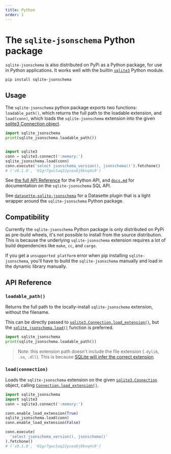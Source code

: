```yaml
---
title: Python
order: 1
---
```


# The `sqlite-jsonschema` Python package

`sqlite-jsonschema` is also distributed on PyPi as a Python package, for use in Python applications. It works well with the builtin [`sqlite3`](https://docs.python.org/3/library/sqlite3.html) Python module.

```
pip install sqlite-jsonschema
```

## Usage

The `sqlite-jsonschema` python package exports two functions: `loadable_path()`, which returns the full path to the loadable extension, and `load(conn)`, which loads the `sqlite-jsonschema` extension into the given [sqlite3 Connection object](https://docs.python.org/3/library/sqlite3.html#connection-objects).

```python
import sqlite_jsonschema
print(sqlite_jsonschema.loadable_path())


import sqlite3
conn = sqlite3.connect(':memory:')
sqlite_jsonschema.load(conn)
conn.execute('select jsonschema_version(), jsonschema()').fetchone()
# ('v0.1.0', '01gr7gwc5aq22ycea6j8kxq4s9')
```

See [the full API Reference](#api-reference) for the Python API, and [`docs.md`](../../docs.md) for documentation on the `sqlite-jsonschema` SQL API.

See [`datasette-sqlite-jsonschema`](../datasette_sqlite_jsonschema/) for a Datasette plugin that is a light wrapper around the `sqlite-jsonschema` Python package.

## Compatibility

Currently the `sqlite-jsonschema` Python package is only distributed on PyPi as pre-build wheels, it's not possible to install from the source distribution. This is because the underlying `sqlite-jsonschema` extension requires a lot of build dependencies like `make`, `cc`, and `cargo`.

If you get a `unsupported platform` error when pip installing `sqlite-jsonschema`, you'll have to build the `sqlite-jsonschema` manually and load in the dynamic library manually.

## API Reference

<h3 name="loadable_path"><code>loadable_path()</code></h3>

Returns the full path to the locally-install `sqlite-jsonschema` extension, without the filename.

This can be directly passed to [`sqlite3.Connection.load_extension()`](https://docs.python.org/3/library/sqlite3.html#sqlite3.Connection.load_extension), but the [`sqlite_jsonschema.load()`](#load) function is preferred.

```python
import sqlite_jsonschema
print(sqlite_jsonschema.loadable_path())

```

> Note: this extension path doesn't include the file extension (`.dylib`, `.so`, `.dll`). This is because [SQLite will infer the correct extension](https://www.sqlite.org/loadext.html#loading_an_extension).

<h3 name="load"><code>load(connection)</code></h3>

Loads the `sqlite-jsonschema` extension on the given [`sqlite3.Connection`](https://docs.python.org/3/library/sqlite3.html#sqlite3.Connection) object, calling [`Connection.load_extension()`](https://docs.python.org/3/library/sqlite3.html#sqlite3.Connection.load_extension).

```python
import sqlite_jsonschema
import sqlite3
conn = sqlite3.connect(':memory:')

conn.enable_load_extension(True)
sqlite_jsonschema.load(conn)
conn.enable_load_extension(False)

conn.execute(
  'select jsonschema_version(), jsonschema()'
).fetchone()
# ('v0.1.0', '01gr7gwc5aq22ycea6j8kxq4s9')
```
